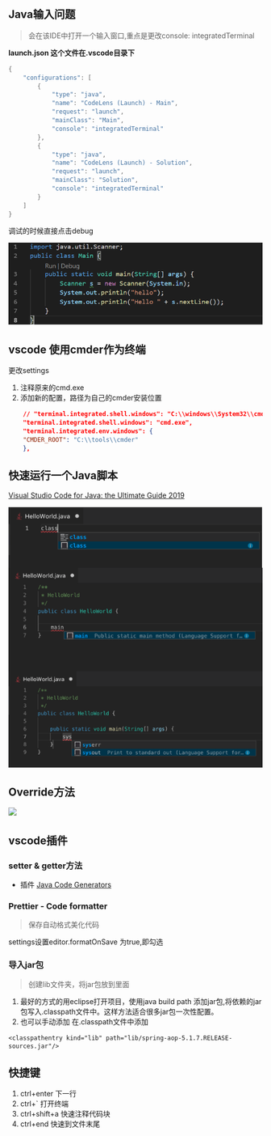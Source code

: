 ## Java输入问题

> 会在该IDE中打开一个输入窗口,重点是更改console: integratedTerminal

**launch.json 这个文件在.vscode目录下**
```java
{
    "configurations": [
        {
            "type": "java",
            "name": "CodeLens (Launch) - Main",
            "request": "launch",
            "mainClass": "Main",
            "console": "integratedTerminal"
        },
        {
            "type": "java",
            "name": "CodeLens (Launch) - Solution",
            "request": "launch",
            "mainClass": "Solution",
            "console": "integratedTerminal"
        }
    ]
}
```




调试的时候直接点击debug

![](./imgs/1.PNG)




## vscode 使用cmder作为终端

更改settings

1. 注释原来的cmd.exe
2. 添加新的配置，路径为自己的cmder安装位置

```json
    // "terminal.integrated.shell.windows": "C:\\windows\\System32\\cmd.exe",
    "terminal.integrated.shell.windows": "cmd.exe",
    "terminal.integrated.env.windows": {
    "CMDER_ROOT": "C:\\tools\\cmder"
    },
```







## 快速运行一个Java脚本

[Visual Studio Code for Java: the Ultimate Guide 2019](https://dzone.com/articles/visual-studio-code-for-java-the-ultimate-guide-201)

![](./imgs/2.PNG)





## Override方法


![](https://user-images.githubusercontent.com/148698/28883373-29ed282a-777c-11e7-9035-700718d549b1.gif)


## vscode插件

### setter & getter方法

+ 插件  [Java Code Generators](https://marketplace.visualstudio.com/items?itemName=sohibe.java-generate-setters-getters)


### Prettier - Code formatter

> 保存自动格式美化代码

settings设置editor.formatOnSave 为true,即勾选


### 导入jar包

> 创建lib文件夹，将jar包放到里面

1. 最好的方式的用eclipse打开项目，使用java build path 添加jar包,将依赖的jar包写入.classpath文件中。这样方法适合很多jar包一次性配置。
2. 也可以手动添加 在.classpath文件中添加
```
<classpathentry kind="lib" path="lib/spring-aop-5.1.7.RELEASE-sources.jar"/>
```



## 快捷键

1. ctrl+enter 下一行
2. ctrl+` 打开终端
3. ctrl+shift+a 快速注释代码块
4. ctrl+end  快速到文件末尾
